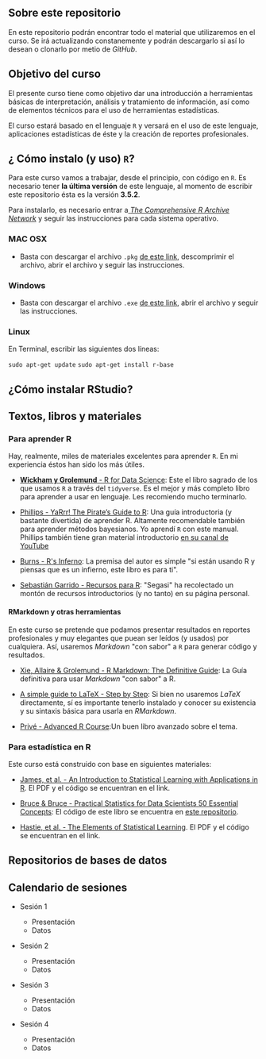## Sobre este repositorio

En este repositorio podrán encontrar todo el material que utilizaremos en el curso. Se irá actualizando constanemente y podrán descargarlo si así lo desean o clonarlo por metio de *GitHub*.

## Objetivo del curso

El presente curso tiene como objetivo dar una introducción a herramientas básicas de interpretación, análisis y tratamiento de información, así como de elementos técnicos para el uso de herramientas estadísticas.

El curso estará basado en el lenguaje `R` y versará en el uso de este lenguaje, aplicaciones estadísticas de éste y la creación de reportes profesionales.

## ¿ Cómo instalo (y uso) `R`?

Para este curso vamos a trabajar, desde el principio, con código en `R`. Es necesario tener **la última versión** de este lenguaje, al momento de escribir este repositorio ésta es la versión **3.5.2**.

Para instalarlo, es necesario entrar a[ *The Comprehensive R Archive Network*](https://cran.r-project.org/) y seguir las instrucciones para cada sistema operativo.

### MAC OSX

- Basta con descargar el archivo `.pkg` [de este link](https://cran.r-project.org/bin/macosx/R-3.5.2.pkg), descomprimir el archivo, abrir el archivo y seguir las instrucciones.

### Windows

- Basta con descargar el archivo `.exe` [de este link](https://cran.r-project.org/bin/windows/base/R-3.5.2-win.exe), abrir el archivo y seguir las instrucciones.

### Linux

En Terminal, escribir las siguientes dos líneas:

`sudo apt-get update`
`sudo apt-get install r-base`

## ¿Cómo instalar RStudio?


## Textos, libros y materiales

### Para aprender R

Hay, realmente, miles de materiales excelentes para aprender `R`. En mi experiencia éstos han sido los más útiles.

- [**Wickham y Grolemund** - R for Data Science](https://r4ds.had.co.nz/): Este el libro sagrado de los que usamos `R` a través del `tidyverse`. Es el mejor y más completo libro para aprender a usar en lenguaje. Les recomiendo mucho terminarlo.

- [Phillips - YaRrr! The Pirate’s Guide to R](https://ndphillips.github.io/piratesguide.html): Una guía introductoria (y bastante divertida) de aprender R. Altamente recomendable también para aprender métodos bayesianos. Yo aprendí `R` con este manual. Phillips también tiene gran material introductorio [en su canal de YouTube](https://www.youtube.com/watch?v=Vkv7-nw3wwU&list=PL9tt3I41HFS9gmeZFEuNrnu_7V_NFngfJ)
  
- [Burns - R's Inferno](https://www.burns-stat.com/pages/Tutor/R_inferno.pdf): La premisa del autor es simple "si están usando R y piensas que es un infierno, este libro es para ti".

- [Sebastián Garrido - Recursos para R](http://segasi.com.mx/cursos/recursos_r/recursos/index.html): "Segasi" ha recolectado un montón de recursos introductorios (y no tanto) en su página personal.


#### RMarkdown y otras herramientas

En este curso se pretende que podamos presentar resultados en reportes profesionales y muy elegantes que puean ser leídos (y usados) por cualquiera. Así, usaremos *Markdown* "con sabor" a `R` para generar código y resultados.

- [Xie, Allaire & Grolemund - R Markdown: The Definitive Guide](https://bookdown.org/yihui/rmarkdown/): La Guía definitiva para usar *Markdown* "con sabor" a R.
  
- [A simple guide to LaTeX - Step by Step](https://www.latex-tutorial.com/tutorials/): Si bien no usaremos *LaTeX* directamente, sí es importante tenerlo instalado y conocer su existencia y su sintaxis básica para usarla en *RMarkdown*.

- [Privé - Advanced R Course](https://privefl.github.io/advr38book/index.html):Un buen libro avanzado sobre el tema.

### Para estadística en R

Este curso está construido con base en siguientes materiales:

- [James, et al. -  An Introduction to Statistical Learning with Applications in R](https://www-bcf.usc.edu/~gareth/ISL/). El PDF y el código se encuentran en el link.

- [Bruce & Bruce - Practical Statistics for Data Scientists 50 Essential Concepts](http://shop.oreilly.com/product/0636920048992.do): El código de este libro se encuentra en [este repositorio](https://github.com/andrewgbruce/statistics-for-data-scientists/tree/master/src).

- [Hastie, et al. - The Elements of Statistical Learning](https://web.stanford.edu/~hastie/ElemStatLearn/). El PDF y el código se encuentran en el link.


## Repositorios de bases de datos

## Calendario de sesiones

- Sesión 1
  - Presentación
  - Datos
  
- Sesión 2
  - Presentación
  - Datos
  
- Sesión 3
  - Presentación
  - Datos
  
- Sesión 4
  - Presentación
  - Datos
  